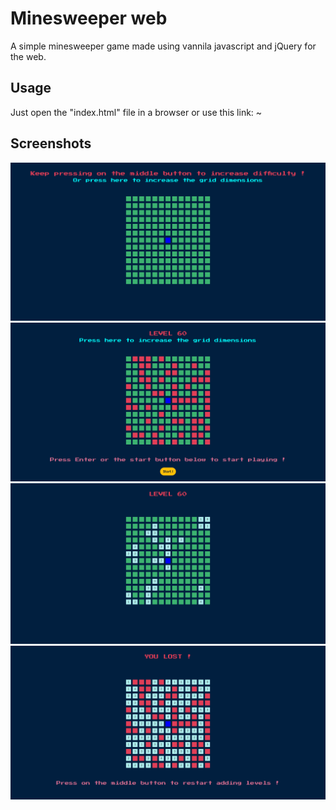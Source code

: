 # Minesweeper web
A simple minesweeper game made using vannila javascript and jQuery for the web.

## Usage
Just open the "index.html" file in a browser or use this link:
~

## Screenshots
![screenshot-1](/screenshots/screenshot1.png)
![screenshot-2](/screenshots/screenshot2.png)
![screenshot-3](/screenshots/screenshot3.png)
![screenshot-4](/screenshots/screenshot4.png)
